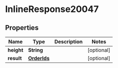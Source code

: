 
# InlineResponse20047

## Properties
Name | Type | Description | Notes
------------ | ------------- | ------------- | -------------
**height** | **String** |  |  [optional]
**result** | [**OrderIds**](OrderIds.md) |  |  [optional]



